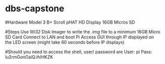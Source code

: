 # dbs-capstone

#Hardware
Model 3 B+
Scroll pHAT HD Display
16GB Micros SD

#Steps
Use Wi32 Disk Imager to write the .img file to a minimum 16GB Micro SD Card
Connect to LAN and boot Pi
Access GUI through IP displayed on the LED screen (might take 60 seconds before IP displays)

#Should you need to access the shell, user/ password are
User: pi
Pass: lu2rmGonOaiQ.Ih!HKZK
